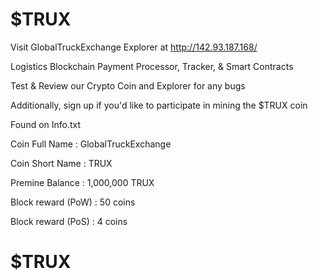 # $TRUX

Visit GlobalTruckExchange Explorer at http://142.93.187.168/ 

Logistics Blockchain Payment Processor, Tracker, & Smart Contracts

Test & Review our Crypto Coin and Explorer for any bugs

Additionally, sign up if you'd like to participate in mining the $TRUX coin



Found on Info.txt

Coin Full Name 			: GlobalTruckExchange

Coin Short Name			: TRUX

Premine Balance			: 1,000,000 TRUX

Block reward (PoW)		: 50 coins

Block reward (PoS)		: 4 coins

# $TRUX
